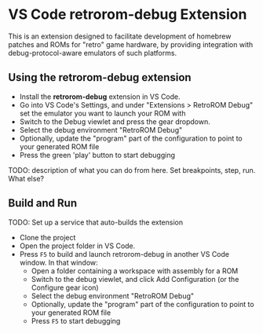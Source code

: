 # VS Code retrorom-debug Extension

This is an extension designed to facilitate development of homebrew patches and ROMs for "retro" game hardware, by providing integration with debug-protocol-aware emulators of such platforms.

## Using the retrorom-debug extension

* Install the **retrorom-debug** extension in VS Code.
* Go into VS Code's Settings, and under "Extensions > RetroROM Debug" set the emulator you want to launch your ROM with
* Switch to the Debug viewlet and press the gear dropdown.
* Select the debug environment "RetroROM Debug"
* Optionally, update the "program" part of the configuration to point to your generated ROM file
* Press the green 'play' button to start debugging

TODO: description of what you can do from here. Set breakpoints, step, run. What else?

## Build and Run

TODO: Set up a service that auto-builds the extension

* Clone the project
* Open the project folder in VS Code.
* Press `F5` to build and launch retrorom-debug in another VS Code window. In that window:
  * Open a folder containing a workspace with assembly for a ROM
  * Switch to the debug viewlet, and click Add Configuration (or the Configure gear icon)
  * Select the debug environment "RetroROM Debug"
  * Optionally, update the "program" part of the configuration to point to your generated ROM file
  * Press `F5` to start debugging

